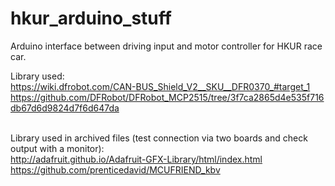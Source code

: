 # hkur_arduino_stuff
Arduino interface between driving input and motor controller for HKUR race car.

Library used:<br>
https://wiki.dfrobot.com/CAN-BUS_Shield_V2__SKU__DFR0370_#target_1<br>
https://github.com/DFRobot/DFRobot_MCP2515/tree/3f7ca2865d4e535f716db67d6d9824d7f6d647da<br><br>


Library used in archived files (test connection via two boards and check output with a monitor):<br>
http://adafruit.github.io/Adafruit-GFX-Library/html/index.html<br>
https://github.com/prenticedavid/MCUFRIEND_kbv
